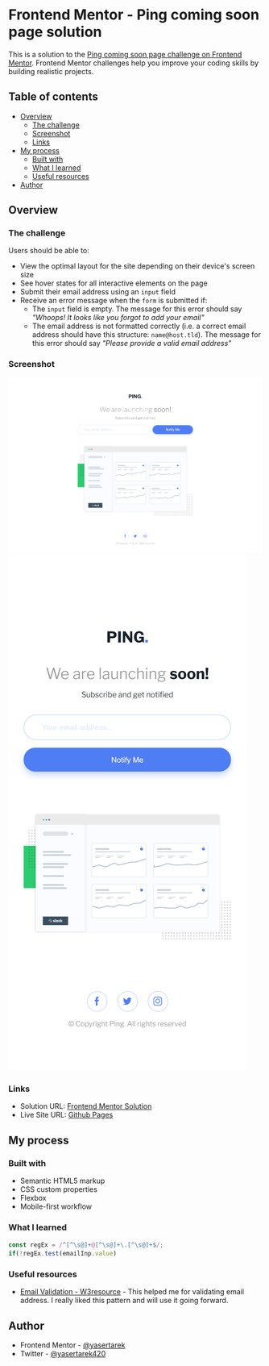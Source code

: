 # Frontend Mentor - Ping coming soon page solution

This is a solution to the [Ping coming soon page challenge on Frontend Mentor](https://www.frontendmentor.io/challenges/ping-single-column-coming-soon-page-5cadd051fec04111f7b848da). Frontend Mentor challenges help you improve your coding skills by building realistic projects. 

## Table of contents

- [Overview](#overview)
  - [The challenge](#the-challenge)
  - [Screenshot](#screenshot)
  - [Links](#links)
- [My process](#my-process)
  - [Built with](#built-with)
  - [What I learned](#what-i-learned)
  - [Useful resources](#useful-resources)
- [Author](#author)

## Overview

### The challenge

Users should be able to:

- View the optimal layout for the site depending on their device's screen size
- See hover states for all interactive elements on the page
- Submit their email address using an `input` field
- Receive an error message when the `form` is submitted if:
	- The `input` field is empty. The message for this error should say *"Whoops! It looks like you forgot to add your email"*
	- The email address is not formatted correctly (i.e. a correct email address should have this structure: `name@host.tld`). The message for this error should say *"Please provide a valid email address"*

### Screenshot

![](./screenshot-computer.jpeg)
![](./screenshot-mobile.png)
### Links

- Solution URL: [Frontend Mentor Solution](https://your-solution-url.com)
- Live Site URL: [Github Pages](https://yasertarek.github.io/frontend-mentor-comingSoon-landingPage/index.html)

## My process

### Built with

- Semantic HTML5 markup
- CSS custom properties
- Flexbox
- Mobile-first workflow
### What I learned

```js
const regEx = /^[^\s@]+@[^\s@]+\.[^\s@]+$/;
if(!regEx.test(emailInp.value)

```
### Useful resources

- [Email Validation - W3resource](https://www.w3resource.com/javascript/form/email-validation.php) - This helped me for validating email address. I really liked this pattern and will use it going forward.
## Author

- Frontend Mentor - [@yasertarek](https://www.frontendmentor.io/profile/yasertarek)
- Twitter - [@yasertarek420](https://www.twitter.com/yasertarek420)